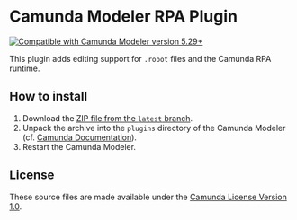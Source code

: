 # Camunda Modeler RPA Plugin

[![Compatible with Camunda Modeler version 5.29+](https://img.shields.io/badge/Camunda%20Modeler-5.29+-blue.svg)](https://github.com/camunda/camunda-modeler)

This plugin adds editing support for `.robot` files and the Camunda RPA runtime.

## How to install

1. Download the [ZIP file from the `latest` branch](http://github.com/camunda/camunda-modeler-rpa-plugin/zipball/latest/).
2. Unpack the archive into the `plugins` directory of the Camunda Modeler (cf. [Camunda Documentation](https://docs.camunda.io/docs/next/components/modeler/desktop-modeler/plugins/#plugging-into-camunda-modeler)).
3. Restart the Camunda Modeler.

## License

These source files are made available under the [Camunda License Version 1.0](/LICENSE).
